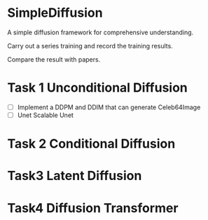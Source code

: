 # SimpleDiffusion
A simple diffusion framework for comprehensive understanding.

Carry out a series training and record the training results. 

Compare the result with papers. 





# Task 1 Unconditional Diffusion

- [ ] Implement a DDPM and DDIM that can generate Celeb64Image 
- [ ] Unet Scalable Unet 

# Task 2 Conditional Diffusion



# Task3 Latent Diffusion



# Task4 Diffusion Transformer

 

